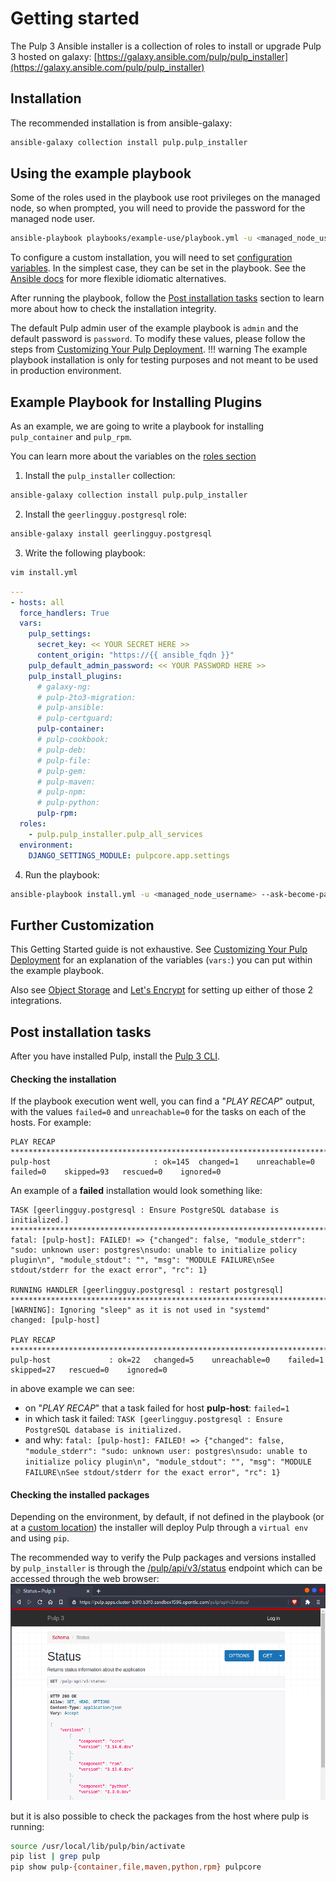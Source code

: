 Getting started
===============

The Pulp 3 Ansible installer is a collection of roles to install or upgrade Pulp 3 hosted on galaxy:
[https://galaxy.ansible.com/pulp/pulp_installer](https://galaxy.ansible.com/pulp/pulp_installer)

Installation
------------
The recommended installation is from ansible-galaxy:

```bash
ansible-galaxy collection install pulp.pulp_installer
```

Using the example playbook
--------------------------

Some of the roles used in the playbook use root privileges on the managed node, so when prompted,
you will need to provide the password for the managed node user.

```bash
ansible-playbook playbooks/example-use/playbook.yml -u <managed_node_username> --ask-become-pass -i <managed_node_hostname>,
```

<script id="asciicast-335159" src="https://asciinema.org/a/335159.js" async data-autoplay="true" data-speed="2"></script>

To configure a custom installation, you will need to set [configuration variables](customizing.md). In the simplest case,
they can be set in the playbook. See the [Ansible docs](https://docs.ansible.com/ansible/latest/user_guide/playbooks_variables.html) for more flexible idiomatic alternatives.

After running the playbook, follow the [Post installation tasks](https://docs.pulpproject.org/pulp_installer/quickstart/#post-installation-tasks)
section to learn more about how to check the installation integrity.

The default Pulp admin user of the example playbook is `admin` and the default password is `password`.
To modify these values, please follow the steps from [Customizing Your Pulp Deployment](customizing.md).
!!! warning
		The example playbook installation is only for testing purposes and not meant to be used in production environment.

Example Playbook for Installing Plugins
---------------------------------------
As an example, we are going to write a playbook for installing `pulp_container` and `pulp_rpm`.

You can learn more about the variables on the [roles section](https://docs.pulpproject.org/pulp_installer/roles/pulp_common/#role-variables)

1.  Install the `pulp_installer` collection:
```bash
ansible-galaxy collection install pulp.pulp_installer
```

2.  Install the `geerlingguy.postgresql` role:
```bash
ansible-galaxy install geerlingguy.postgresql
```

3. Write the following playbook:
```bash
vim install.yml
```
```yaml
---
- hosts: all
  force_handlers: True
  vars:
    pulp_settings:
      secret_key: << YOUR SECRET HERE >>
      content_origin: "https://{{ ansible_fqdn }}"
    pulp_default_admin_password: << YOUR PASSWORD HERE >>
    pulp_install_plugins:
      # galaxy-ng:
      # pulp-2to3-migration:
      # pulp-ansible:
      # pulp-certguard:
      pulp-container:
      # pulp-cookbook:
      # pulp-deb:
      # pulp-file:
      # pulp-gem:
      # pulp-maven:
      # pulp-npm:
      # pulp-python:
      pulp-rpm:
  roles:
    - pulp.pulp_installer.pulp_all_services
  environment:
    DJANGO_SETTINGS_MODULE: pulpcore.app.settings
```

4. Run the playbook:
```bash
ansible-playbook install.yml -u <managed_node_username> --ask-become-pass -i <managed_node_hostname>,
```
<script id="asciicast-335829" src="https://asciinema.org/a/335829.js" async data-autoplay="true" data-speed="2"></script>

Further Customization
---------------------

This Getting Started guide is not exhaustive. See [Customizing Your Pulp Deployment](customizing.md)
for an explanation of the variables (`vars:`) you can put within the example playbook.

Also see [Object Storage](objectstorage.md) and [Let's Encrypt](letsencrypt.md) for setting up either of those 2 integrations.


Post installation tasks
-----------------------

After you have installed Pulp, install the [Pulp 3 CLI](https://github.com/pulp/pulp-cli/blob/develop/docs/quickstart.md).


#### Checking the installation

If the playbook execution went well, you can find a "*PLAY RECAP*" output, with the values `failed=0` and `unreachable=0` for the tasks on each of the hosts. For example:
```
PLAY RECAP ********************************************************************************************************************************************
pulp-host                       : ok=145  changed=1    unreachable=0    failed=0    skipped=93   rescued=0    ignored=0
```

An example of a **failed** installation would look something like:
```
TASK [geerlingguy.postgresql : Ensure PostgreSQL database is initialized.] ********************************************************************************************************************************************
fatal: [pulp-host]: FAILED! => {"changed": false, "module_stderr": "sudo: unknown user: postgres\nsudo: unable to initialize policy plugin\n", "module_stdout": "", "msg": "MODULE FAILURE\nSee stdout/stderr for the exact error", "rc": 1}

RUNNING HANDLER [geerlingguy.postgresql : restart postgresql] ********************************************************************************************************************************************
[WARNING]: Ignoring "sleep" as it is not used in "systemd"
changed: [pulp-host]

PLAY RECAP ********************************************************************************************************************************************
pulp-host             : ok=22   changed=5    unreachable=0    failed=1    skipped=27   rescued=0    ignored=0
```

in above example we can see:

 * on "*PLAY RECAP*" that a task failed for host **pulp-host**: `failed=1`
 * in which task it failed: `TASK [geerlingguy.postgresql : Ensure PostgreSQL database is initialized.`
 * and why: `fatal: [pulp-host]: FAILED! => {"changed": false, "module_stderr": "sudo: unknown user: postgres\nsudo: unable to initialize policy plugin\n", "module_stdout": "", "msg": "MODULE FAILURE\nSee stdout/stderr for the exact error", "rc": 1}`


#### Checking the installed packages

Depending on the environment, by default, if not defined in the playbook (or at a [custom location](https://docs.pulpproject.org/pulp_installer/customizing/#pulp-installers-types-of-variables))
the installer will deploy Pulp through a `virtual env` and using `pip`.

The recommended way to verify the Pulp packages and versions installed by `pulp_installer` is through the [/pulp/api/v3/status](https://docs.pulpproject.org/pulpcore/restapi.html#operation/status_read) endpoint which can be accessed through the web browser:
![Pulp Status](images/10.png "Pulp Status")

but it is also possible to check the packages from the host where pulp is running:

```bash
source /usr/local/lib/pulp/bin/activate
pip list | grep pulp
pip show pulp-{container,file,maven,python,rpm} pulpcore
```

